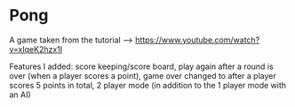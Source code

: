 # Pong

A game taken from the tutorial --> https://www.youtube.com/watch?v=xIqeK2hzx1I  

Features I added: score keeping/score board, play again after a round is over (when a player scores a point), game over changed to after
a player scores 5 points in total, 2 player mode (in addition to the 1 player mode with an AI)
